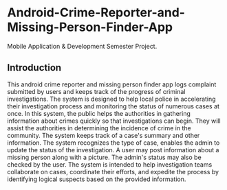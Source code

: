# Android-Crime-Reporter-and-Missing-Person-Finder-App
 Mobile Application & Development Semester Project.

## Introduction

This android crime reporter and missing person finder app logs complaint submitted by users and keeps track of the progress of criminal investigations. The system is designed to help local police in accelerating their investigation process and monitoring the status of numerous cases at once. In this system, the public helps the authorities in gathering information about crimes quickly so that investigations can begin. They will assist the authorities in determining the incidence of crime in the community. The system keeps track of a case's summary and other information. The system recognizes the type of case, enables the admin to update the status of the investigation. A user may post information about a missing person along with a picture. The admin's status may also be checked by the user. The system is intended to help investigation teams collaborate on cases, coordinate their efforts, and expedite the process by identifying logical suspects based on the provided information.

